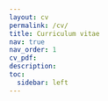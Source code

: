 ```yaml
---
layout: cv
permalink: /cv/
title: Curriculum vitae
nav: true
nav_order: 1
cv_pdf:
description:
toc:
  sidebar: left
---
```

